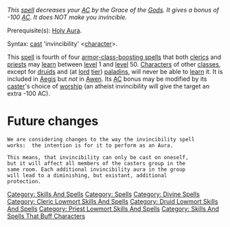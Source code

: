 *This [spell](:Category:_Spells "wikilink") decreases your
[AC](Armor_Class "wikilink") by the Grace of the
[Gods](:Category:_Gods_And_Goddesses "wikilink"). It gives a bonus of
-100 [AC](Armor_Class "wikilink"). It does NOT make you invincible.*

Prerequisite(s): [Holy Aura](Holy_Aura "wikilink").

Syntax: [cast](Cast "wikilink") 'invincibility'
\<[character](:Category:_Characters "wikilink")\>.

This [spell](:Category:_Spells "wikilink") is fourth of four
[armor-class-boosting
spells](:Category:_Skills_And_Spells_That_Buff_Characters "wikilink")
that both [clerics](:Category:_Clerics "wikilink") and
[priests](:Category:_Priests "wikilink") may
[learn](Practice "wikilink") between [level](Level "wikilink") 1 and
[level](Level "wikilink") 50.
[Characters](:Category:_Characters "wikilink") of other
[classes](:Category:_Classes "wikilink"), except for
[druids](:Category:_Druids "wikilink") and (at
[lord](:Category:Lord "wikilink") [tier](:Category:_Tiers "wikilink"))
[paladins](:Category:_Paladins "wikilink"), will never be able to
[learn](Practice "wikilink") it. It is included in
[Aegis](Aegis "wikilink") but *not* in [Awen](Awen "wikilink"). Its
[AC](Armor_Class "wikilink") bonus may be modified by its
[caster](Cast "wikilink")'s choice of [worship](Worship "wikilink") (an
atheist invincibility will give the target an extra -100 AC).

# Future changes

`We are considering changes to the way the invincibility spell`  
`works:  the intention is for it to perform as an Aura. `  
  
`This means, that invincibility can only be cast on oneself, `  
`but it will affect all members of the casters group in the `  
`same room. Each additional invincibility aura in the group`  
`will lead to a diminishing, but existant, additional `  
`protection.`

[Category: Skills And Spells](Category:_Skills_And_Spells "wikilink")
[Category: Spells](Category:_Spells "wikilink") [Category: Divine
Spells](Category:_Divine_Spells "wikilink") [Category: Cleric Lowmort
Skills And
Spells](Category:_Cleric_Lowmort_Skills_And_Spells "wikilink")
[Category: Druid Lowmort Skills And
Spells](Category:_Druid_Lowmort_Skills_And_Spells "wikilink") [Category:
Priest Lowmort Skills And
Spells](Category:_Priest_Lowmort_Skills_And_Spells "wikilink")
[Category: Skills And Spells That Buff
Characters](Category:_Skills_And_Spells_That_Buff_Characters "wikilink")
